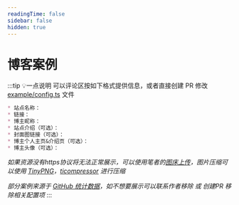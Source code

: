 ```yaml
---
readingTime: false
sidebar: false
hidden: true
---
```

<script setup>
import BlogExample from './BlogExample.vue'
</script>

# 博客案例

:::tip 💡一点说明
可以评论区按如下格式提供信息，或者直接创建 PR 修改 [example/config.ts](https://github.com/ATQQ/sugar-blog/blob/master/packages/theme/docs/example/config.ts) 文件

```md
* 站点名称：
* 链接：
* 博主昵称：
* 站点介绍（可选）：
* 封面图链接（可选）：
* 博主个人主页&介绍页（可选）：
* 博主头像（可选）：
```
*如果资源没有https协议将无法正常展示，可以使用笔者的[图床上传](https://imgbed.sugarat.top/)，图片压缩可以使用 [TinyPNG](https://tinypng.com/)，[ticompressor](https://www.ticompressor.com/online/) 进行压缩*

*部分案例来源于 [GitHub 统计数据](https://github.com/ATQQ/sugar-blog/network/dependents?package_id=UGFja2FnZS0zNTM2NjgwMzI1)，如不想要展示可以联系作者移除 或 创建PR 移除相关配置项*
:::

<BlogExample />
